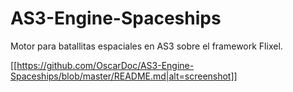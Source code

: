 # AS3-Engine-Spaceships
Motor para batallitas espaciales en AS3 sobre el framework Flixel.

[[https://github.com/OscarDoc/AS3-Engine-Spaceships/blob/master/README.md|alt=screenshot]]
